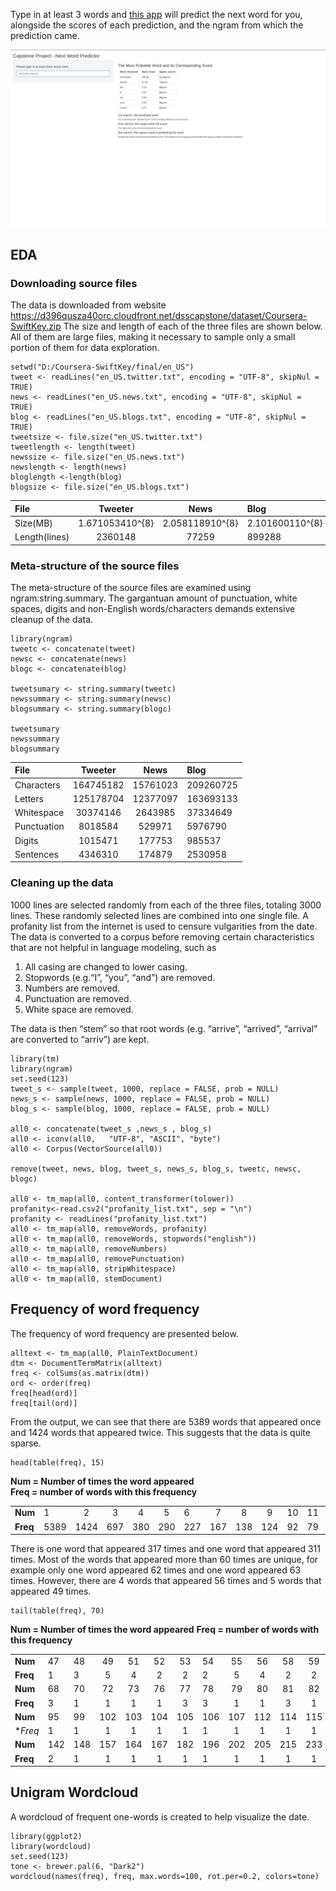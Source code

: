 
Type in at least 3 words and [this app](https://wyquek71.shinyapps.io/Capstone_word_pred/) will predict the next word for you, alongside the scores of each prediction, and the ngram from which the prediction came.

![image of ahinyapps](https://github.com/qwyeow/JHU_DataScience/blob/master/ShinyApps/NextWordPredictor/NextWordPredictor_screenshot.png)


## EDA

### Downloading source files

The data is downloaded from website https://d396qusza40orc.cloudfront.net/dsscapstone/dataset/Coursera-SwiftKey.zip
The size and length of each of the three files are shown below. All of them are large files, making it necessary to sample only a small portion of them for data exploration.

```
setwd("D:/Coursera-SwiftKey/final/en_US")
tweet <- readLines("en_US.twitter.txt", encoding = "UTF-8", skipNul = TRUE)
news <- readLines("en_US.news.txt", encoding = "UTF-8", skipNul = TRUE)
blog <- readLines("en_US.blogs.txt", encoding = "UTF-8", skipNul = TRUE)
tweetsize <- file.size("en_US.twitter.txt")
tweetlength <- length(tweet)
newssize <- file.size("en_US.news.txt")
newslength <- length(news)
bloglength <-length(blog)
blogsize <- file.size("en_US.blogs.txt")
```

| File        | Tweeter           | News  | Blog  |
| :------------- |:-------------:|:-----:|:------|
|Size(MB) | 	1.671053410^{8}| 	2.058118910^{8}| 	2.101600110^{8}|
|Length(lines)| 	2360148 |	77259| 	899288
  
  
### Meta-structure of the source files

The meta-structure of the source files are examined using ngram:string.summary. The gargantuan amount of punctuation, white spaces, digits and non-English words/characters demands extensive cleanup of the data.  

```
library(ngram)
tweetc <- concatenate(tweet)
newsc <- concatenate(news)
blogc <- concatenate(blog)

tweetsumary <- string.summary(tweetc)
newssummary <- string.summary(newsc)
blogsummary <- string.summary(blogc)

tweetsumary 
newssummary
blogsummary

```

|File |Tweeter |News |Blog
| :------------- |:-------------:|:-----:|:------|
|Characters |	164745182 | 	15761023 |	209260725|
|Letters |	125178704 | 	12377097 | 	163693133 |
|Whitespace | 	30374146 | 	2643985 |	37334649 |
|Punctuation | 	8018584 | 	529971 |	5976790 |
|Digits | 	1015471 | 	177753 |	985537 |
|Sentences | 	4346310 | 174879 | 2530958 |


### Cleaning up the data

1000 lines are selected randomly from each of the three files, totaling 3000 lines. These randomly selected lines are combined into one single file. A profanity list from the internet is used to censure vulgarities from the date. The data is converted to a corpus before removing certain characteristics that are not helpful in language modeling, such as

1.    All casing are changed to lower casing.
2.    Stopwords (e.g.“I”, “you”, “and”) are removed.
3.    Numbers are removed.
4.    Punctuation are removed.
5.    White space are removed.

The data is then “stem” so that root words (e.g. “arrive”, “arrived”, “arrival” are converted to “arriv”) are kept.

```
library(tm)
library(ngram)
set.seed(123)
tweet_s <- sample(tweet, 1000, replace = FALSE, prob = NULL)
news_s <- sample(news, 1000, replace = FALSE, prob = NULL)
blog_s <- sample(blog, 1000, replace = FALSE, prob = NULL)

all0 <- concatenate(tweet_s ,news_s , blog_s)
all0 <- iconv(all0,   "UTF-8", "ASCII", "byte")
all0 <- Corpus(VectorSource(all0))

remove(tweet, news, blog, tweet_s, news_s, blog_s, tweetc, newsc, blogc)

all0 <- tm_map(all0, content_transformer(tolower))
profanity<-read.csv2("profanity_list.txt", sep = "\n")
profanity <- readLines("profanity_list.txt")
all0 <- tm_map(all0, removeWords, profanity)
all0 <- tm_map(all0, removeWords, stopwords("english"))
all0 <- tm_map(all0, removeNumbers)
all0 <- tm_map(all0, removePunctuation)
all0 <- tm_map(all0, stripWhitespace)
all0 <- tm_map(all0, stemDocument)
```

## Frequency of word frequency

The frequency of word frequency are presented below.
```
alltext <- tm_map(all0, PlainTextDocument)
dtm <- DocumentTermMatrix(alltext)
freq <- colSums(as.matrix(dtm))
ord <- order(freq)
freq[head(ord)]
freq[tail(ord)]
```
From the output, we can see that there are 5389 words that appeared once and 1424 words that appeared twice. This suggests that the data is quite sparse.

```
head(table(freq), 15)
```
**Num = Number of times the word appeared**  
**Freq = number of words with this frequency**  


|   |    |      |      |      |       |      |      |      |      |       |         |     |      |      |      |  
|:---|:--- |:----:|:----:|:----:| :----:|:--- |:----:|:----:|:----:| :----:|   :----:|:--- |:----:|:----:|:----:|   
| **Num** |  1  |  2   | 3    | 4    |5      |6      |7    | 8     |      9|   10 |   11 |   12|   13|   14|   15| 
|  **Freq** |  5389  |  1424   | 697    | 380    | 290      |227      |167    | 138     |      124|   92 |   79 |   65|   72|   51|   43|   


There is one word that appeared 317 times and one word that appeared 311 times. Most of the words that appeared more than 60 times are unique, for example only one word appeared 62 times and one word appeared 63 times. However, there are 4 words that appeared 56 times and 5 words that appeared 49 times.

```
tail(table(freq), 70)

```

**Num = Number of times the word appeared**
**Freq = number of words with this frequency** 
 
 
| | |    |      |      |      |       |      |      |      |      |       |       |     |      |    |      |     |     |  
|:---|:---|:--- |:----:|:----:|:----:| :----:|:--- |:----:|:----:|:----:| :----:|:----:|:--- |:----:|:---|:----:| :---|:---:|   
|**Num**|  47|  48 | 49   |  51  | 52   |  53   |  54 |  55  |  56  |58    |  59   |  60  |62   | 63   | 64 |  65  |  66 |  67 |  
|**Freq**|   1|   3 |  5   | 4    |  2   |  2    |  2  | 5    |4     | 2    | 2     | 2    | 1   |1     |4   |5     |3    |1    |  
|**Num**|  68|  70 | 72   |73    |76    | 77    |78   |79    |80    |81    |82     |86    |87   | 88   |90  |91    |92   |94   |  
|**Freq**|   3|   1 |  1   |1     |1     |3      | 3   |1     | 1    |  3   |1      |  1   | 2   |3     | 2  | 2    | 1   |1    |  
|**Num**| 95 |  99 | 102| 103| 104| 105| 106| 107| 112| 114| 115| 118| 126| 129| 132| 133| 137| 139|  
|**Freq*|   1|   1 |  1|   1|   1|   1|   1|   1|   1|   1|   1|   3|   1|   1|   1|   2|   1|   1|  
|**Num**| 142| 148| 157| 164| 167| 182| 196| 202| 205| 215| 233| 241| 256| 296| 311| 317|     
| **Freq**|   2|   1|   1|   1|   1|   1|   1|   1|   1|   1|   1|   1|   1|   1|   1|   1|  
  
  
## Unigram Wordcloud

A wordcloud of frequent one-words is created to help visualize the date.  
```
library(ggplot2)
library(wordcloud)
set.seed(123)
tone <- brewer.pal(6, "Dark2")
wordcloud(names(freq), freq, max.words=100, rot.per=0.2, colors=tone)
```





